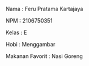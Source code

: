 Nama    : Feru Pratama Kartajaya

NPM     : 2106750351

Kelas   : E

Hobi    : Menggambar

Makanan Favorit : Nasi Goreng